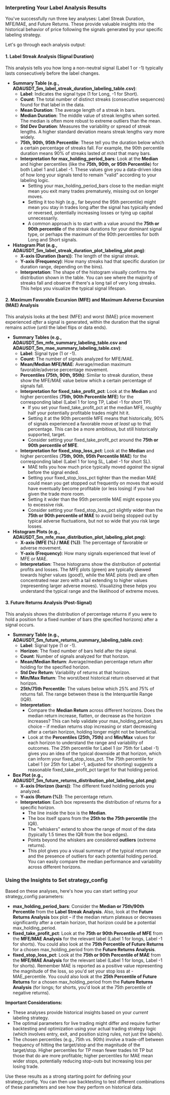 ### **Interpreting Your Label Analysis Results**

You've successfully run three key analyses: Label Streak Duration, MFE/MAE, and Future Returns. These provide valuable insights into the historical behavior of price following the signals generated by your specific labeling strategy.

Let's go through each analysis output:

#### **1\. Label Streak Analysis (Signal Duration)**

This analysis tells you how long a non-neutral signal (Label 1 or \-1) typically lasts consecutively before the label changes.

* **Summary Table (e.g., ADAUSDT\_5m\_label\_streak\_duration\_labeling\_table.csv)**:  
  * **Label**: Indicates the signal type (1 for Long, \-1 for Short).  
  * **Count**: The total number of distinct streaks (consecutive sequences) found for that label in the data.  
  * **Mean Duration**: The average length of a streak in bars.  
  * **Median Duration**: The middle value of streak lengths when sorted. The median is often more robust to extreme outliers than the mean.  
  * **Std Dev Duration**: Measures the variability or spread of streak lengths. A higher standard deviation means streak lengths vary more widely.  
  * **75th, 90th, 95th Percentile**: These tell you the duration below which a certain percentage of streaks fall. For example, the 90th percentile duration means 90% of streaks lasted *at most* that many bars.  
  * **Interpretation for max\_holding\_period\_bars**: Look at the **Median** and higher percentiles (like the **75th, 90th, or 95th Percentile**) for both Label 1 and Label \-1. These values give you a data-driven idea of how long your signals tend to remain "valid" according to your labeling logic.  
    * Setting your max\_holding\_period\_bars close to the median might mean you exit many trades prematurely, missing out on longer moves.  
    * Setting it too high (e.g., far beyond the 95th percentile) might mean you stay in trades long after the signal has typically ended or reversed, potentially increasing losses or tying up capital unnecessarily.  
    * A common approach is to start with a value around the **75th or 90th percentile** of the streak durations for your dominant signal type, or perhaps the maximum of the 90th percentiles for both Long and Short signals.  
* **Histogram Plot (e.g., ADAUSDT\_5m\_label\_streak\_duration\_plot\_labeling\_plot.png)**:  
  * **X-axis (Duration (bars))**: The length of the signal streak.  
  * **Y-axis (Frequency)**: How many streaks had that specific duration (or duration range, depending on the bins).  
  * **Interpretation**: The shape of the histogram visually confirms the distribution shown in the table. You can see where the majority of streaks fall and observe if there's a long tail of very long streaks. This helps you visualize the typical signal lifespan.

#### **2\. Maximum Favorable Excursion (MFE) and Maximum Adverse Excursion (MAE) Analysis**

This analysis looks at the best (MFE) and worst (MAE) price movement experienced *after* a signal is generated, within the duration that the signal remains active (until the label flips or data ends).

* **Summary Tables (e.g., ADAUSDT\_5m\_mfe\_summary\_labeling\_table.csv and ADAUSDT\_5m\_mae\_summary\_labeling\_table.csv)**:  
  * **Label**: Signal type (1 or \-1).  
  * **Count**: The number of signals analyzed for MFE/MAE.  
  * **Mean/Median MFE/MAE**: Average/median maximum favorable/adverse percentage movement.  
  * **Percentiles (75th, 90th, 95th)**: Similar to streak duration, these show the MFE/MAE value below which a certain percentage of signals fall.  
  * **Interpretation for fixed\_take\_profit\_pct**: Look at the **Median** and higher percentiles (**75th, 90th Percentile MFE**) for the corresponding label (Label 1 for long TP, Label \-1 for short TP).  
    * If you set your fixed\_take\_profit\_pct at the median MFE, roughly half your potentially profitable trades might hit it.  
    * Setting it at the 90th percentile MFE means that historically, 90% of signals experienced a favorable move *at least* up to that percentage. This can be a more ambitious, but still historically supported, target.  
    * Consider setting your fixed\_take\_profit\_pct around the **75th or 90th percentile of MFE**.  
  * **Interpretation for fixed\_stop\_loss\_pct**: Look at the **Median** and higher percentiles (**75th, 90th, 95th Percentile MAE**) for the corresponding label (Label 1 for long SL, Label \-1 for short SL).  
    * MAE tells you how much price typically moved *against* the signal before the signal ended.  
    * Setting your fixed\_stop\_loss\_pct tighter than the median MAE could mean you get stopped out frequently on moves that would have eventually become profitable (or less losing) if you had given the trade more room.  
    * Setting it wider than the 95th percentile MAE might expose you to excessive risk.  
    * Consider setting your fixed\_stop\_loss\_pct slightly wider than the **75th or 90th percentile of MAE** to avoid being stopped out by typical adverse fluctuations, but not so wide that you risk large losses.  
* **Histogram Plots (e.g., ADAUSDT\_5m\_mfe\_mae\_distribution\_plot\_labeling\_plot.png)**:  
  * **X-axis (MFE (%) / MAE (%))**: The percentage of favorable or adverse movement.  
  * **Y-axis (Frequency)**: How many signals experienced that level of MFE or MAE.  
  * **Interpretation**: These histograms show the distribution of potential profits and losses. The MFE plots (green) are typically skewed towards higher values (good\!), while the MAE plots (red) are often concentrated near zero with a tail extending to higher values (representing larger adverse moves). Visualizing these helps you understand the typical range and the likelihood of extreme moves.

#### **3\. Future Returns Analysis (Post-Signal)**

This analysis shows the distribution of percentage returns if you were to hold a position for a fixed number of bars (the specified horizons) after a signal occurs.

* **Summary Table (e.g., ADAUSDT\_5m\_future\_returns\_summary\_labeling\_table.csv)**:  
  * **Label**: Signal type (1 or \-1).  
  * **Horizon**: The fixed number of bars held after the signal.  
  * **Count**: Number of signals analyzed for that horizon.  
  * **Mean/Median Return**: Average/median percentage return after holding for the specified horizon.  
  * **Std Dev Return**: Variability of returns at that horizon.  
  * **Min/Max Return**: The worst/best historical return observed at that horizon.  
  * **25th/75th Percentile**: The values below which 25% and 75% of returns fall. The range between these is the Interquartile Range (IQR).  
  * **Interpretation**:  
    * Compare the **Median Return** across different horizons. Does the median return increase, flatten, or decrease as the horizon increases? This can help validate your max\_holding\_period\_bars choice – if median returns stop increasing or start decreasing after a certain horizon, holding longer might not be beneficial.  
    * Look at the **Percentiles (25th, 75th)** and **Min/Max** values for each horizon to understand the range and variability of outcomes. The 25th percentile for Label 1 (or 75th for Label \-1) gives you an idea of the typical downside at that horizon, which can inform your fixed\_stop\_loss\_pct. The 75th percentile for Label 1 (or 25th for Label \-1, adjusted for shorting) suggests a reasonable fixed\_take\_profit\_pct target for that holding period.  
* **Box Plot (e.g., ADAUSDT\_5m\_future\_returns\_distribution\_plot\_labeling\_plot.png)**:  
  * **X-axis (Horizon (bars))**: The different fixed holding periods you analyzed.  
  * **Y-axis (Return (%))**: The percentage return.  
  * **Interpretation**: Each box represents the distribution of returns for a specific horizon.  
    * The line inside the box is the **Median**.  
    * The box itself spans from the **25th to the 75th percentile** (the IQR).  
    * The "whiskers" extend to show the range of most of the data (typically 1.5 times the IQR from the box edges).  
    * Points beyond the whiskers are considered **outliers** (extreme returns).  
    * This plot gives you a visual summary of the typical return range and the presence of outliers for each potential holding period. You can easily compare the median performance and variability across different horizons.

### **Using the Insights to Set strategy\_config**

Based on these analyses, here's how you can start setting your strategy\_config parameters:

* **max\_holding\_period\_bars**: Consider the **Median or 75th/90th Percentile** from the **Label Streak Analysis**. Also, look at the **Future Returns Analysis** box plot – if the median return plateaus or decreases significantly after a certain horizon, that horizon could be a potential max\_holding\_period.  
* **fixed\_take\_profit\_pct**: Look at the **75th or 90th Percentile of MFE** from the **MFE/MAE Analysis** for the relevant label (Label 1 for longs, Label \-1 for shorts). You could also look at the **75th Percentile of Future Returns** for a chosen max\_holding\_period from the **Future Returns Analysis**.  
* **fixed\_stop\_loss\_pct**: Look at the **75th or 90th Percentile of MAE** from the **MFE/MAE Analysis** for the relevant label (Label 1 for longs, Label \-1 for shorts). Remember MAE is reported as a positive value representing the magnitude of the loss, so you'd set your stop loss at \-MAE\_percentile. You could also look at the **25th Percentile of Future Returns** for a chosen max\_holding\_period from the **Future Returns Analysis** (for longs; for shorts, you'd look at the 75th percentile of negative returns).

**Important Considerations:**

* These analyses provide historical insights based on your *current* labeling strategy.  
* The optimal parameters for live trading might differ and require further backtesting and optimization using your actual trading strategy logic (which involves entry, exit, and position sizing rules, not just the labels).  
* The chosen percentiles (e.g., 75th vs. 90th) involve a trade-off between frequency of hitting the target/stop and the magnitude of the target/stop. Higher percentiles for TP mean fewer trades hit TP but those that do are more profitable; higher percentiles for MAE mean wider stops, potentially reducing stop-outs but increasing loss per losing trade.

Use these results as a strong starting point for defining your strategy\_config. You can then use backtesting to test different combinations of these parameters and see how they perform on historical data.